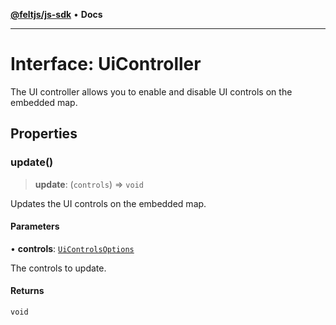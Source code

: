 [**@feltjs/js-sdk**](../../README.md) • **Docs**

***

# Interface: UiController

The UI controller allows you to enable and disable UI controls on the
embedded map.

## Properties

### update()

> **update**: (`controls`) => `void`

Updates the UI controls on the embedded map.

#### Parameters

• **controls**: [`UiControlsOptions`](UiControlsOptions.md)

The controls to update.

#### Returns

`void`
